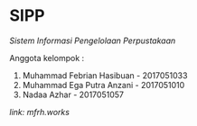 # SIPP
_Sistem Informasi Pengelolaan Perpustakaan_

Anggota kelompok :
1. Muhammad Febrian Hasibuan - 2017051033
2. Muhammad Ega Putra Anzani - 2017051010
3. Nadaa Azhar - 2017051057


_link: mfrh.works_
